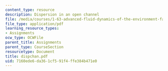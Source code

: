 ```yaml
---
content_type: resource
description: Dispersion in an open channel
file: /media/courses/1-63-advanced-fluid-dynamics-of-the-environment-fall-2002/7160ede6da361cf591f4ffe384b471e0_dispchan.pdf
file_type: application/pdf
learning_resource_types:
- Assignments
ocw_type: OCWFile
parent_title: Assignments
parent_type: CourseSection
resourcetype: Document
title: dispchan.pdf
uid: 7160ede6-da36-1cf5-91f4-ffe384b471e0
---
```

